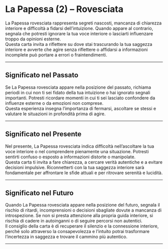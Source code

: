 # La Papessa (2) – Rovesciata

La Papessa rovesciata rappresenta segreti nascosti, mancanza di chiarezza interiore e difficoltà a fidarsi dell’intuizione. Quando appare al contrario, segnala che potresti ignorare la tua voce interiore o lasciarti influenzare troppo da opinioni esterne.  
Questa carta invita a riflettere su dove stai trascurando la tua saggezza interiore e avverte che agire senza riflettere o affidarsi a informazioni incomplete può portare a errori o fraintendimenti.

---

## Significato nel Passato  
Se La Papessa rovesciata appare nella posizione del passato, richiama periodi in cui non ti sei fidato della tua intuizione o hai ignorato segnali importanti. Potresti ricordare momenti in cui ti sei lasciato confondere da influenze esterne o da emozioni non comprese.  
Questa esperienza insegna l’importanza di fermarsi, ascoltare se stessi e valutare le situazioni in profondità prima di agire.

---

## Significato nel Presente  
Nel presente, La Papessa rovesciata indica difficoltà nell’ascoltare la tua voce interiore o nel comprendere pienamente una situazione. Potresti sentirti confuso o esposto a informazioni distorte o manipolate.  
Questa carta ti invita a fare chiarezza, a cercare verità autentiche e a evitare decisioni impulsive. Riconnetterti con la tua saggezza interiore sarà fondamentale per affrontare le sfide attuali e per ritrovare serenità e lucidità.

---

## Significato nel Futuro  
Quando La Papessa rovesciata appare nella posizione del futuro, segnala il rischio di ritardi, incomprensioni o decisioni sbagliate dovute a mancanza di introspezione. Se non si presta attenzione alla propria guida interiore, si rischia di cadere in autoinganni o di seguire percorsi non autentici.  
Il consiglio della carta è di recuperare il silenzio e la connessione interiore, perché solo attraverso la consapevolezza e l’intuito potrai trasformare l’incertezza in saggezza e trovare il cammino più autentico.

---
